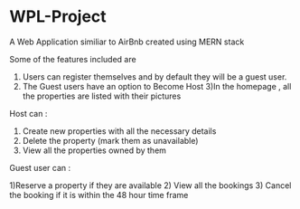 # WPL-Project
A Web Application similiar to AirBnb created using MERN stack

Some of the features included are
1) Users can register themselves and by default they will be a guest user.
2) The Guest users have an option to Become Host
3)In the homepage , all the properties are listed with their pictures

Host can :

1) Create new properties with all the necessary details
2) Delete the property (mark them as unavailable)
3) View all the properties owned by them

Guest user can :

1)Reserve a property if they are available
2) View all the bookings
3) Cancel the booking if it is within the 48 hour time frame
